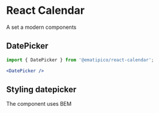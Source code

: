 # React Calendar

A set a modern components 

## DatePicker

```jsx harmony
import { DatePicker } from '@ematipico/react-calendar';

<DatePicker />
```

## Styling datepicker

The component uses BEM
